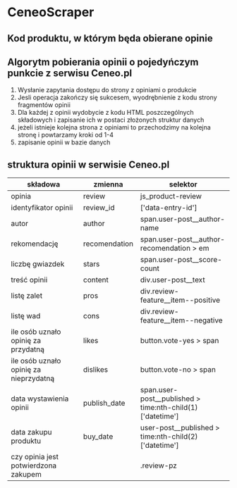 # CeneoScraper

## Kod produktu, w którym będa obierane opinie

## Algorytm pobierania opinii o pojedyńczym punkcie z serwisu Ceneo.pl
1. Wysłanie zapytania dostępu do strony z opiniami o produkcie
2. Jesli operacja zakończy się sukcesem, wyodrębnienie z kodu strony fragmentów opinii 
3. Dla każdej z opinii wydobycie z kodu HTML poszczególnych składowych i zapisanie ich w postaci złożonych struktur danych 
4. jeżeli istnieje kolejna strona z opiniami to przechodzimy na kolejna stronę i powtarzamy kroki od 1-4
5. zapisanie opinii w bazie danych

## struktura opinii w serwisie Ceneo.pl
|składowa|zmienna|selektor|
|--------|-------|--------|
|opinia|review|js_product-review|
|identyfikator opinii|review_id|['data-entry-id']|
|autor|author|span.user-post__author-name|
|rekomendację|recomendation|span.user-post__author-recomendation > em|
|liczbę gwiazdek|stars|span.user-post__score-count|
|treść opinii|content|div.user-post__text|
|listę zalet|pros|div.review-feature__item--positive|
|listę wad|cons|div.review-feature__item--negative|
|ile osób uznało opinię za przydatną|likes|button.vote-yes > span|
|ile osób uznało opinię za nieprzydatną|dislikes|button.vote-no > span|
|data wystawienia opinii|publish_date|span.user-post__published > time:nth-child(1)['datetime']|
|data zakupu produktu|buy_date|user-post__published > time:nth-child(2)['datetime']|
|czy opinia jest potwierdzona zakupem||.review-pz|

